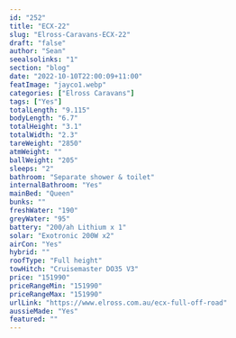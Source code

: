 ```yaml
---
id: "252"
title: "ECX-22"
slug: "Elross-Caravans-ECX-22"
draft: "false"
author: "Sean"
seealsolinks: "1"
section: "blog"
date: "2022-10-10T22:00:09+11:00"
featImage: "jayco1.webp"
categories: ["Elross Caravans"]
tags: ["Yes"]
totalLength: "9.115"
bodyLength: "6.7"
totalHeight: "3.1"
totalWidth: "2.3"
tareWeight: "2850"
atmWeight: ""
ballWeight: "205"
sleeps: "2"
bathroom: "Separate shower & toilet"
internalBathroom: "Yes"
mainBed: "Queen"
bunks: ""
freshWater: "190"
greyWater: "95"
battery: "200/ah Lithium x 1"
solar: "Exotronic 200W x2"
airCon: "Yes"
hybrid: ""
roofType: "Full height"
towHitch: "Cruisemaster DO35 V3"
price: "151990"
priceRangeMin: "151990"
priceRangeMax: "151990"
urlLink: "https://www.elross.com.au/ecx-full-off-road"
aussieMade: "Yes"
featured: ""
---
```

